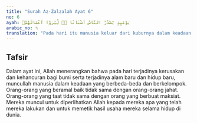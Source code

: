 ```yaml
---
title: "Surah Az-Zalzalah Ayat 6"
no: 6
ayah: يَوْمَىِٕذٍ يَّصْدُرُ النَّاسُ اَشْتَاتًا ەۙ لِّيُرَوْا اَعْمَالَهُمْۗ
arabic_no: ٦
translation: "Pada hari itu manusia keluar dari kuburnya dalam keadaan berkelompok-kelompok, untuk diperlihatkan kepada mereka (balasan) semua perbuatannya."
---
```


## Tafsir

Dalam ayat ini, Allah menerangkan bahwa pada hari terjadinya kerusakan dan kehancuran bagi bumi serta terjadinya alam baru dan hidup baru, muncullah manusia dalam keadaan yang berbeda-beda dan berkelompok. Orang-orang yang beramal baik tidak sama dengan orang-orang jahat. Orang-orang yang taat tidak sama dengan orang yang berbuat maksiat. Mereka muncul untuk diperlihatkan Allah kepada mereka apa yang telah mereka lakukan dan untuk memetik hasil usaha mereka selama hidup di dunia.